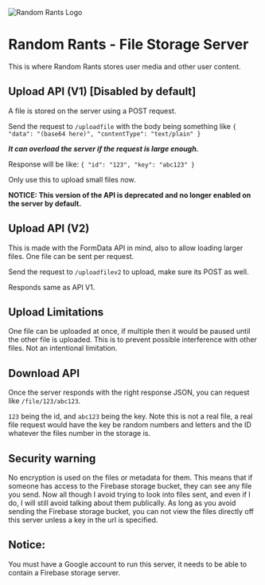 ![Random Rants Logo](https://randomrants.glitch.me/random-rants-logo-text.png)

# Random Rants - File Storage Server

This is where Random Rants stores user media and other user content.

## Upload API (V1) [Disabled by default]

A file is stored on the server using a POST request.

Send the request to ``/uploadfile`` with the body being something like ``
{
  "data": "(base64 here)",
  "contentType": "text/plain"
}
``

***It can overload the server if the request is large enough.***

Response will be like: ``
{
  "id": "123",
  "key": "abc123"
}
``

Only use this to upload small files now.

**NOTICE: This version of the API is deprecated and no longer enabled on the server by default.**

## Upload API (V2)

This is made with the FormData API in mind, also to allow loading larger files.
One file can be sent per request.

Send the request to ``/uploadfilev2`` to upload, make sure its POST as well.

Responds same as API V1.

## Upload Limitations

One file can be uploaded at once, if multiple then it would be paused until the other file is uploaded.
This is to prevent possible interference with other files.
Not an intentional limitation.

## Download API

Once the server responds with the right response JSON, you can request like ``/file/123/abc123``.

``123`` being the id, and ``abc123`` being the key. Note this is not a real file, a real file request would have the key be random numbers and letters and the ID whatever the files number in the storage is.

## Security warning

No encryption is used on the files or metadata for them. This means that if someone has access to the Firebase storage bucket, they can see any file you send.
Now all though I avoid trying to look into files sent, and even if I do, I will still avoid talking about them publically.
As long as you avoid sending the Firebase storage bucket, you can not view the files directly off this server unless a key in the url is specified.

## Notice:

You must have a Google account to run this server, it needs to be able to contain a Firebase storage server.